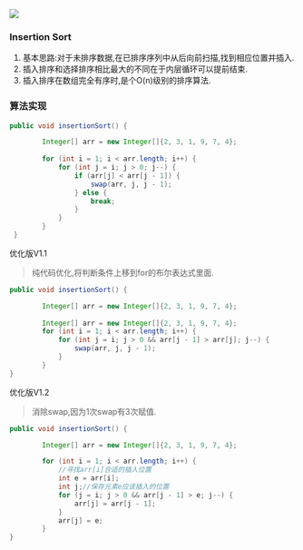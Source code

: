 ![](https://images.wchb7.com/20171109/6qtlMMVqL4wjW96tTj7NHoGf.jpg)
### Insertion Sort

1. 基本思路:对于未排序数据,在已排序序列中从后向前扫描,找到相应位置并插入.
2. 插入排序和选择排序相比最大的不同在于内层循环可以提前结束.
3. 插入排序在数组完全有序时,是个O(n)级别的排序算法.

### 算法实现

```java
public void insertionSort() {

        Integer[] arr = new Integer[]{2, 3, 1, 9, 7, 4};
        
        for (int i = 1; i < arr.length; i++) {
            for (int j = i; j > 0; j--) {
                if (arr[j] < arr[j - 1]) {
                    swap(arr, j, j - 1);
                } else {
                    break;
                }
            }
        }
 } 

```

优化版V1.1
> 纯代码优化,将判断条件上移到for的布尔表达式里面.

```java
public void insertionSort() {

        Integer[] arr = new Integer[]{2, 3, 1, 9, 7, 4};
        
        Integer[] arr = new Integer[]{2, 3, 1, 9, 7, 4};
        for (int i = 1; i < arr.length; i++) {
            for (int j = i; j > 0 && arr[j - 1] > arr[j]; j--) {
                swap(arr, j, j - 1);
            }
        }
} 
```

优化版V1.2
> 消除swap,因为1次swap有3次赋值.

```java
public void insertionSort() {

        Integer[] arr = new Integer[]{2, 3, 1, 9, 7, 4};

        for (int i = 1; i < arr.length; i++) {
            //寻找arr[i]合适的插入位置
            int e = arr[i];
            int j;//保存元素e应该插入的位置
            for (j = i; j > 0 && arr[j - 1] > e; j--) {
                arr[j] = arr[j - 1];
            }
            arr[j] = e;
        }
} 
```